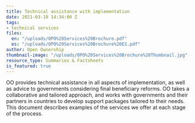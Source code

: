 ```yaml
---
title: Technical assistance with implementation
date: 2021-03-10 14:34:00 Z
tags:
- technical services
files:
  en: "/uploads/OPO%20Services%20Brochure.pdf"
  es: "/uploads/OPO%20Services%20Brochure%20ES.pdf"
author: Open Ownership
thumbnail-image: "/uploads/OPO%20Services%20Brochure%20Thumbnail.jpg"
resource_type: Summaries & Factsheets
is_featured: true
---
```


OO provides technical assistance in all aspects of implementation, as well as advice to governments considering final beneficiary reforms. OO takes a collaborative and tailored approach, and works with governments and their partners in countries to develop support packages tailored to their needs. This document describes examples of the services we offer at each stage of the process.